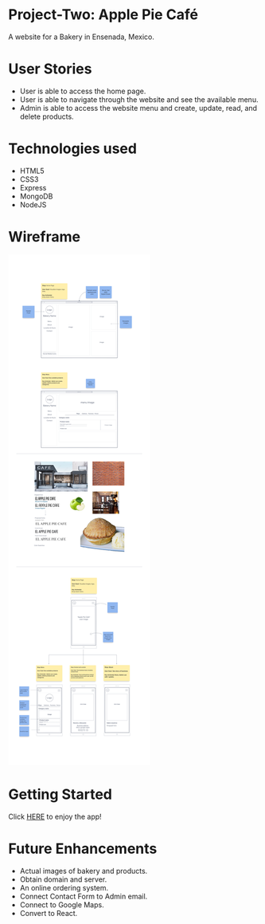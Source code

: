 # Project-Two: Apple Pie Café

A website for a Bakery in Ensenada, Mexico. 

# User Stories

- User is able to access the home page.
- User is able to navigate through the website and see the available menu.
- Admin is able to access the website menu and create, update, read, and delete products. 

# Technologies used

- HTML5
- CSS3
- Express
- MongoDB
- NodeJS

# Wireframe

![Wireframe image](/assets/ApplePieCafe%20Wireframe.png)

# Getting Started

Click [HERE](https://apple-pie-cafe.herokuapp.com/applePieCafe) to enjoy the app!

# Future Enhancements

- Actual images of bakery and products.
- Obtain domain and server. 
- An online ordering system.
- Connect Contact Form to Admin email. 
- Connect to Google Maps. 
- Convert to React.

